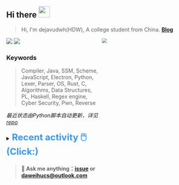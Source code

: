 ## Hi there <img src="https://raw.githubusercontent.com/MartinHeinz/MartinHeinz/master/wave.gif" width="30px">

> Hi, I'm dejavudwh(HDW), A college student from China. **[Blog](https://www.cnblogs.com/secoding)** 

![](https://komarev.com/ghpvc/?username=dejavudwh)
<img src="https://img.shields.io/badge/BLOG-dejavudwh-blue"><a href="https://www.cnblogs.com/secoding/"></a></img>
<img align="right" width="50%" src="https://github-readme-stats.vercel.app/api?username=dejavudwh&show_icons=true&theme=onedark&count_private=true" style="zoom: 80%;" /> 

### Keywords 

> Compiler, Java, SSM, Scheme, JavaScript, Electron, Python, Lexer, Parser, OS, Rust, C, Algorithms, Data Structures, PL, Haskell, Regex engine, Cyber Security, Pwn, Reverse

*最近状态由Python脚本自动更新，详见<a href="https://github.com/dejavudwh/dejavudwh"> repo</a>*

<details>

  <summary><font size="5.5" color="#3399FF"><b>Recent activity 🖱️(Click:)</b></font></summary>

  - <details open>

    <summary><font size="3.5" color="#3399FF"><b>Recent Post 🖱️</b></font></summary>
    <br>
    <table>
    <tr>
    <td>
    <!-- ZHIHUPOSTS:START --> 

    <!-- ZHIHUPOSTS:END -->
    </td>
    <td>
    <!-- GITHUB:START -->

    - [dejavudwh starred Hack-with-Github/Awesome-Hacking](https://github.com/Hack-with-Github/Awesome-Hacking) - 2021-07-13T14:52:17Z
    - [dejavudwh starred sbilly/awesome-security](https://github.com/sbilly/awesome-security) - 2021-07-13T14:51:31Z
    - [dejavudwh starred github/securitylab](https://github.com/github/securitylab) - 2021-07-13T14:47:04Z
    - [dejavudwh pushed to main in dejavudwh/newboy](https://github.com/dejavudwh/newboy/compare/cd4843df84...c73500a637) - 2021-07-13T12:30:18Z
    - [dejavudwh pushed to main in dejavudwh/WriteUp](https://github.com/dejavudwh/WriteUp/compare/efe13bb2c2...b5776f1cdf) - 2021-07-12T07:48:13Z
    <!-- GITHUB:END -->
    </td>
    </tr>
    </table>
  </details>

</details>

> #### 💬 Ask me anything：[issue](https://github.com/dejavudwh/dejavudwh/issues) or [daweihucs@outlook.com](mailto:daweihucs@outlook.com)